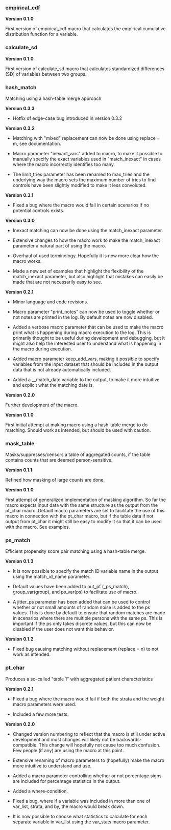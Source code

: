 ### empirical_cdf

**Version 0.1.0**

First version of empirical_cdf macro that calculates the empirical cumulative distribution function for a variable.

### calculate_sd

**Version 0.1.0**

First version of calculate_sd macro that calculates standardized differences (SD) of variables between two groups.

### hash_match

Matching using a hash-table merge approach

**Version 0.3.3**

- Hotfix of edge-case bug introduced in version 0.3.2

**Version 0.3.2**

- Matching with "mixed" replacement can now be done using replace = m, see documentation.

- Macro parameter "inexact_vars" added to macro, to make it possible to manually specify
the exact variables used in "match_inexact" in cases where the macro incorrectly
identifies too many.

- The limit_tries parameter has been renamed to max_tries and the underlying way the 
macro sets the maximum number of tries to find controls have been slightly modified to
make it less convoluted. 

**Version 0.3.1**

- Fixed a bug where the macro would fail in certain scenarios if no potential controls exists.


**Version 0.3.0**

- Inexact matching can now be done using the match_inexact parameter. 

- Extensive changes to how the macro work to make the match_inexact parameter
a natural part of using the macro. 

- Overhaul of used terminology. Hopefully it is now more clear how the macro works.

- Made a new set of examples that highlight the flexibility of the match_inexact 
parameter, but also highlight that mistakes can easily be made that are not
necessarily easy to see.


**Version 0.2.1**

- Minor language and code revisions.

- Macro parameter "print_notes" can now be used to toggle whether or not notes are 
printed in the log. By default notes are now disabled. 

- Added a verbose macro parameter that can be used to make the macro print what 
is happening during macro execution to the log. This is primarily thought to be 
useful during development and debugging, but it might also help the interested
user to understand what is happening in the macro during execution.

- Added macro parameter keep_add_vars, making it possible to specify variables from
the input dataset that should be included in the output data that is not already
automatically included.

- Added a __match_date variable to the output, to make it more intuitive and
explicit what the matching date is.
  
  
**Version 0.2.0**

Further development of the macro. 

**Version 0.1.0**

First initial attempt at making macro using a hash-table merge to do matching.
Should work as intended, but should be used with caution.



### mask_table

Masks/suppresses/censors a table of aggregated counts, if the table contains
counts that are deemed person-sensitive.

**Version 0.1.1**

Refined how masking of large counts are done. 

**Version 0.1.0**

First attempt of generalized implementation of masking algorithm. So far the 
macro expects input data with the same structure as the output from the pt_char 
macro. Default macro parameters are set to facilitate the use of this macro in 
connection with the pt_char macro, but if the table data if not output from 
pt_char it might still be easy to modify it so that it can be used with the
macro. See examples. 


### ps_match

Efficient propensity score pair matching using a hash-table merge.

**Version 0.1.3**

- It is now possible to specify the match ID variable name in the output using the match_id_name parameter.

- Default values have been added to out_pf (_ps_match), group_var(group), and ps_var(ps) to facilitate use of macro.

- A jitter_ps parameter has been added that can be used to control whether or not small amounts of random noise is added to the ps values. This is done by default to ensure that random matches are made in scenarios where there are multiple persons with the same ps. This is important if the ps only takes discrete values, but this can now be disabled if the user does not want this behavior.


**Version 0.1.2**

- Fixed bug causing matching without replacement (replace = n) to not work as intended.


### pt_char

Produces a so-called "table 1" with aggregated patient characteristics

**Version 0.2.1**

- Fixed a bug where the macro would fail if both the strata and the weight
  macro parameters were used.
  
- Included a few more tests.

**Version 0.2.0**

- Changed version numbering to reflect that the macro is still under active
  development and most changes will likely not be backwards-compatible.
  This change will hopefully not cause too much confusion. Few people (if any) 
  are using the macro at this point.
  
- Extensive renaming of macro parameters to (hopefully) make the macro more
  intuitive to understand and use.
  
- Added a macro parameter controlling whether or not percentage signs are 
  included for percentage statistics in the output.
  
- Added a where-condition.

- Fixed a bug, where if a variable was included in more than one of var_list,
  strata, and by, the macro would break down.
  
- It is now possible to choose what statistics to calculate for each separate
  variable in var_list using the var_stats macro parameter.
  
